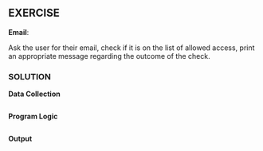 ## EXERCISE

**Email**:

Ask the user for their email,
check if it is on the list of allowed access,
print an appropriate message regarding the outcome of the check.


### SOLUTION 

**Data Collection**

```javascript
```

**Program Logic**
```javascript
```

**Output**
```javascript
```
